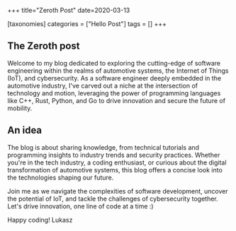 +++
title="Zeroth Post"
date=2020-03-13

[taxonomies]
categories = ["Hello Post"]
tags = []
+++


## The Zeroth post
Welcome to my blog dedicated to exploring the cutting-edge of software engineering within the realms of automotive systems, the Internet of Things (IoT), and cybersecurity. As a software engineer deeply embedded in the automotive industry, I've carved out a niche at the intersection of technology and motion, leveraging the power of programming languages like C++, Rust, Python, and Go to drive innovation and secure the future of mobility.

## An idea
The blog is about sharing knowledge, from technical tutorials and programming insights to industry trends and security practices. Whether you're in the tech industry, a coding enthusiast, or curious about the digital transformation of automotive systems, this blog offers a concise look into the technologies shaping our future.

Join me as we navigate the complexities of software development, uncover the potential of IoT, and tackle the challenges of cybersecurity together. Let's drive innovation, one line of code at a time :)

Happy coding!
Lukasz

